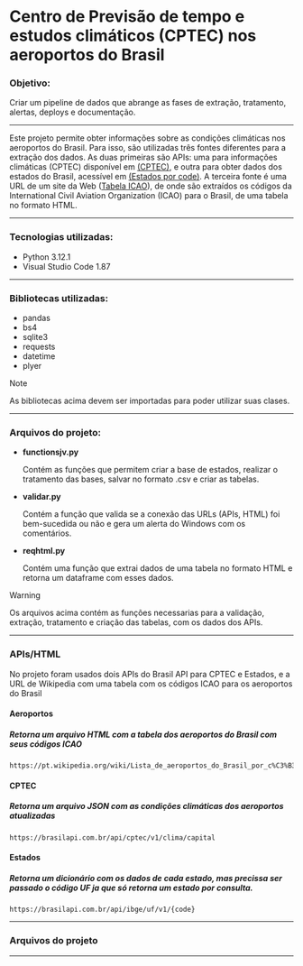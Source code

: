 <h1>Centro de Previsão de tempo e estudos climáticos (CPTEC) nos aeroportos do Brasil</h1>

<h3>Objetivo: </h3>
<p>Criar um pipeline de dados que abrange as fases de extração, tratamento, alertas, deploys e documentação.</p>

<hr>

<p>Este projeto permite obter informações sobre as condições climáticas nos aeroportos do Brasil. Para isso, são utilizadas três fontes diferentes para a extração dos dados. As duas primeiras são APIs: uma para informações climáticas (CPTEC) disponível em <a href="https://brasilapi.com.br/api/cptec/v1/clima/capital">(CPTEC)</a>, e outra para obter dados dos estados do Brasil, acessível em <a href="https://brasilapi.com.br/api/ibge/uf/v1/{code}">(Estados por code)</a>. A terceira fonte é uma URL de um site da Web (<a href="https://pt.wikipedia.org/wiki/Lista_de_aeroportos_do_Brasil_por_c%C3%B3digo_aeroportu%C3%A1rio_ICAO">Tabela ICAO</a>), de onde são extraídos os códigos da International Civil Aviation Organization (ICAO) para o Brasil, de uma tabela no formato HTML.</p>

<hr>

<h3>Tecnologias utilizadas:</h3>
<ul>
<li>Python 3.12.1</li>
<li>Visual Studio Code 1.87</li>
</ul>

<hr>

<h3 >Bibliotecas utilizadas:</h3>
<ul>
<li>pandas</li>
<li>bs4</li>
<li>sqlite3</li>
<li>requests</li>
<li>datetime</li>
<li>plyer</li>
</ul>

> [!NOTE]
> As bibliotecas acima devem ser importadas para poder utilizar suas clases.

<hr>

<h3>Arquivos do projeto:</h3>
<ul>
  <li><strong>functionsjv.py</strong><p>Contém as funções que permitem criar a base de estados, realizar o tratamento das bases, salvar no formato .csv e criar as tabelas.</p>
  </li> 
  <li>
    <strong>validar.py</strong> <p>Contém a função que valida se a conexão das URLs (APIs, HTML) foi bem-sucedida ou não e gera um alerta do Windows com os comentários.</p>
  </li>
  <li>
    <strong>reqhtml.py</strong> <p>Contém uma função que extrai dados de uma tabela no formato HTML e retorna um dataframe com esses dados.</p>
  </li>
</ul>

> [!WARNING]
> Os arquivos acima contém as funções necessarias para a validação, extração, tratamento e criação das tabelas, com os dados dos APIs.

<hr>

<h3>APIs/HTML</h3>

<p>No projeto foram usados dois APIs do Brasil API para CPTEC e Estados, e a URL de Wikipedia com uma tabela com os códigos ICAO para os aeroportos do Brasil</p>

<h4>Aeroportos</h4>

##### Retorna um arquivo HTML com a tabela dos aeroportos do Brasil com seus códigos ICAO
```
https://pt.wikipedia.org/wiki/Lista_de_aeroportos_do_Brasil_por_c%C3%B3digo_aeroportu%C3%A1rio_ICAO)https://pt.wikipedia.org/wiki/Lista_de_aeroportos_do_Brasil_por_c%C3%B3digo_aeroportu%C3%A1rio_ICAO
```

<h4>CPTEC</h4>

##### Retorna um arquivo JSON com as condições climáticas dos aeroportos atualizadas

```
https://brasilapi.com.br/api/cptec/v1/clima/capital
```
<h4>Estados</h4>

##### Retorna um dicionário com os dados de cada estado, mas precissa ser passado o código UF ja que só retorna um estado por consulta.

```
https://brasilapi.com.br/api/ibge/uf/v1/{code}
```

<hr>

<h3>Arquivos do projeto</h3>



<hr>
